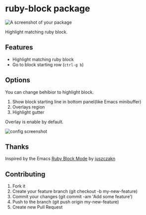 # ruby-block package

![A screenshot of your package](http://cl.ly/image/194216251H3v/ruby-block.gif)

Highlight matching ruby block.

## Features
- Highlight matching ruby block
- Go to block starting row (`ctrl-g b`)

## Options
You can change behibior to highlight block.

1. Show block starting line in bottom panel(like Emacs minibuffer)
2. Overlays region
3. Highlight gutter

Overlay is enable by default.

![config screenshot](http://cl.ly/image/1q2C1u0n1a1p/Settings_-__Users_hakutoitoi__atom_packages_ruby-block_-_Atom.png)

## Thanks
Inspired by the Emacs [Ruby Block Mode](https://github.com/juszczakn/ruby-block) by [juszczakn](https://github.com/juszczakn)

## Contributing
1. Fork it
2. Create your feature branch (git checkout -b my-new-feature)
3. Commit your changes (git commit -am 'Add some feature')
4. Push to the branch (git push origin my-new-feature)
5. Create new Pull Request

